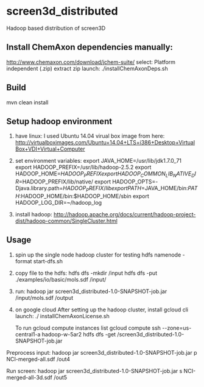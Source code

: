 screen3d_distributed
====================

Hadoop based distribution of screen3D


Install ChemAxon dependencies manually:
---------------------------------------
http://www.chemaxon.com/download/jchem-suite/ select:  Platform independent (.zip)
extract zip 
launch:
	./installChemAxonDeps.sh <path-to-jchem-home> <jchem-version>

Build
-----

mvn clean install

Setup hadoop environment
---
1. have linux: 
	I used Ubuntu 14.04 virual box image from here:
	http://virtualboximages.com/Ubuntu+14.04+LTS+i386+Desktop+VirtualBox+VDI+Virtual+Computer

2. set environment variables:
	export JAVA_HOME=/usr/lib/jdk1.7.0_71
	export HADOOP_PREFIX=/usr/lib/hadoop-2.5.2
	export HADOOP_HOME=$HADOOP_PREFIX
	export HADOOP_COMMON_LIB_NATIVE_DIR=$HADOOP_PREFIX/lib/native/
	export HADOOP_OPTS=-Djava.library.path=$HADOOP_PREFIX/lib
	export PATH=$JAVA_HOME/bin:$PATH:$HADOOP_HOME/bin:$HADOOP_HOME/sbin
	export HADOOP_LOG_DIR=~/hadoop_log
		
3. install hadoop:
	http://hadoop.apache.org/docs/current/hadoop-project-dist/hadoop-common/SingleCluster.html

Usage
-----
1. spin up the single node hadoop cluster for testing
	hdfs namenode -format
	start-dfs.sh
	
2. copy file to the hdfs:
	hdfs dfs -mkdir /input
	hdfs dfs -put ./examples/io/basic/mols.sdf /input/

3. run:
	hadoop jar screen3d_distributed-1.0-SNAPSHOT-job.jar /input/mols.sdf /output


4. on google cloud
	After setting up the hadoop cluster, install gcloud cli
	launch: ./ installChemAxonLicense.sh
	
	To run 
gcloud compute instances list
gcloud compute ssh --zone=us-central1-a hadoop-w-5ar2
hdfs dfs -get /screen3d_distributed-1.0-SNAPSHOT-job.jar

Preprocess input:
hadoop jar screen3d_distributed-1.0-SNAPSHOT-job.jar p NCI-merged-all.sdf /out4

Run screen:
hadoop jar screen3d_distributed-1.0-SNAPSHOT-job.jar s NCI-merged-all-3d.sdf /out5

	